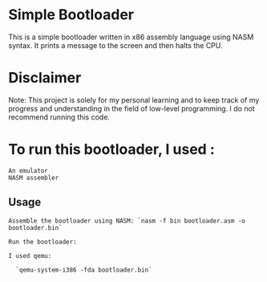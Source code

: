 # Simple Bootloader

This is a simple bootloader written in x86 assembly language using NASM syntax. It prints a message to the screen and then halts the CPU.

# Disclaimer

Note: This project is solely for my personal learning and to keep track of my progress and understanding in the field of low-level programming. I do not recommend running this code.

# To run this bootloader, I used :

    An emulator
    NASM assembler

## Usage

   
    Assemble the bootloader using NASM: `nasm -f bin bootloader.asm -o bootloader.bin` 

    Run the bootloader:

    I used qemu:

      `qemu-system-i386 -fda bootloader.bin`

